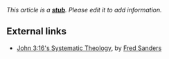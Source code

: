 *This article is a **[stub](http://www.theopedia.com/Category:Theopedia_stubs "Category:Theopedia stubs")**. Please edit it to add information.*
## External links

-   [John 3:16's Systematic Theology](http://www.scriptoriumdaily.com/2007/05/14/john-316s-systematic-theology/),
    by [Fred Sanders](Fred_Sanders "Fred Sanders")



